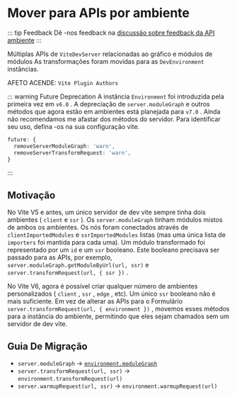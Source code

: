 # Mover para APIs por ambiente

::: tip Feedback
Dê -nos feedback na [discussão sobre feedback da API ambiente](https://github.com/vitejs/vite/discussions/16358)
:::

Múltiplas APIs de `ViteDevServer` relacionadas ao gráfico e módulos de módulos As transformações foram movidas para as `DevEnvironment` instâncias.

AFETO ACENDE: `Vite Plugin Authors`

::: warning Future Deprecation
A instância `Environment` foi introduzida pela primeira vez em `v6.0` . A depreciação de `server.moduleGraph` e outros métodos que agora estão em ambientes está planejada para `v7.0` . Ainda não recomendamos me afastar dos métodos do servidor. Para identificar seu uso, defina -os na sua configuração vite.

```ts
future: {
  removeServerModuleGraph: 'warn',
  removeServerTransformRequest: 'warn',
}
```

:::

## Motivação

No Vite V5 e antes, um único servidor de dev vite sempre tinha dois ambientes ( `client` e `ssr` ). Os `server.moduleGraph` tinham módulos mistos de ambos os ambientes. Os nós foram conectados através de `clientImportedModules` e `ssrImportedModules` listas (mas uma única lista de `importers` foi mantida para cada uma). Um módulo transformado foi representado por um `id` e um `ssr` booleano. Este booleano precisava ser passado para as APIs, por exemplo, `server.moduleGraph.getModuleByUrl(url, ssr)` e `server.transformRequest(url, { ssr })` .

No Vite V6, agora é possível criar qualquer número de ambientes personalizados ( `client` , `ssr` , `edge` , etc). Um único `ssr` booleano não é mais suficiente. Em vez de alterar as APIs para o Formulário `server.transformRequest(url, { environment })` , movemos esses métodos para a instância do ambiente, permitindo que eles sejam chamados sem um servidor de dev vite.

## Guia De Migração

- `server.moduleGraph` -> [`environment.moduleGraph`](/pt/guide/api-environment#separate-module-graphs)
- `server.transformRequest(url, ssr)` -> `environment.transformRequest(url)`
- `server.warmupRequest(url, ssr)` -> `environment.warmupRequest(url)`
